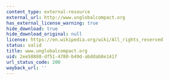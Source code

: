 ```yaml
---
content_type: external-resource
external_url: http://www.unglobalcompact.org
has_external_license_warning: true
hide_download: true
hide_download_original: null
license: https://en.wikipedia.org/wiki/All_rights_reserved
status: valid
title: www.unglobalcompact.org
uid: 2ee58888-df51-4780-b49d-abddab8e1417
url_status_code: 200
wayback_url: ''
---
```

